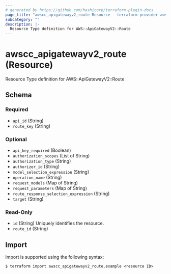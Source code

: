 ```yaml
---
# generated by https://github.com/hashicorp/terraform-plugin-docs
page_title: "awscc_apigatewayv2_route Resource - terraform-provider-awscc"
subcategory: ""
description: |-
  Resource Type definition for AWS::ApiGatewayV2::Route
---
```


# awscc_apigatewayv2_route (Resource)

Resource Type definition for AWS::ApiGatewayV2::Route



<!-- schema generated by tfplugindocs -->
## Schema

### Required

- `api_id` (String)
- `route_key` (String)

### Optional

- `api_key_required` (Boolean)
- `authorization_scopes` (List of String)
- `authorization_type` (String)
- `authorizer_id` (String)
- `model_selection_expression` (String)
- `operation_name` (String)
- `request_models` (Map of String)
- `request_parameters` (Map of String)
- `route_response_selection_expression` (String)
- `target` (String)

### Read-Only

- `id` (String) Uniquely identifies the resource.
- `route_id` (String)

## Import

Import is supported using the following syntax:

```shell
$ terraform import awscc_apigatewayv2_route.example <resource ID>
```
